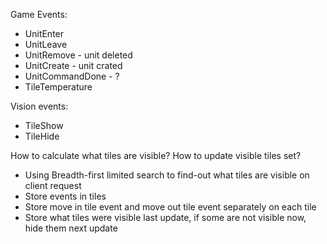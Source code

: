 Game Events:
  * UnitEnter
  * UnitLeave
  * UnitRemove - unit deleted
  * UnitCreate - unit crated
  * UnitCommandDone - ?
  * TileTemperature

Vision events:
  * TileShow
  * TileHide

How to calculate what tiles are visible? How to update visible tiles set?
  * Using Breadth-first limited search to find-out what tiles are visible on client request
  * Store events in tiles
  * Store move in tile event and move out tile event separately on each tile
  * Store what tiles were visible last update, if some are not visible now, hide them next update